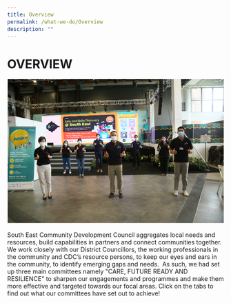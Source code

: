 ```yaml
---
title: Overview
permalink: /what-we-do/Overview
description: ""
---
```

OVERVIEW
======
![](/images/What%20We%20Do/RD3_8759%20lr.jpg)

South East Community Development Council aggregates local needs and resources, build capabilities in partners and connect communities together. We work closely with our District Councillors, the working professionals in the community and CDC’s resource persons, to keep our eyes and ears in the community, to identify emerging gaps and needs.  As such, we had set up three main committees namely "CARE, FUTURE READY AND RESILIENCE" to sharpen our engagements and programmes and make them more effective and targeted towards our focal areas. Click on the tabs to find out what our committees have set out to achieve!